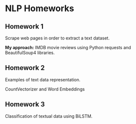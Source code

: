 # NLP Homeworks

## Homework 1

Scrape web pages in order to extract a text dataset.

<b>My approach:</b> IMDB movie reviews using Python requests and BeautifulSoup4 libraries.

## Homework 2

Examples of text data representation.

CountVectorizer and Word Embeddings

## Homework 3

Classification of textual data using BiLSTM.
